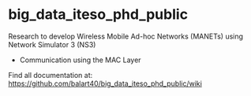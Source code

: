 # big_data_iteso_phd_public
Research to develop Wireless Mobile Ad-hoc Networks (MANETs) using Network Simulator 3 (NS3)
*    Communication using the MAC Layer

Find all documentation at:  https://github.com/balart40/big_data_iteso_phd_public/wiki
